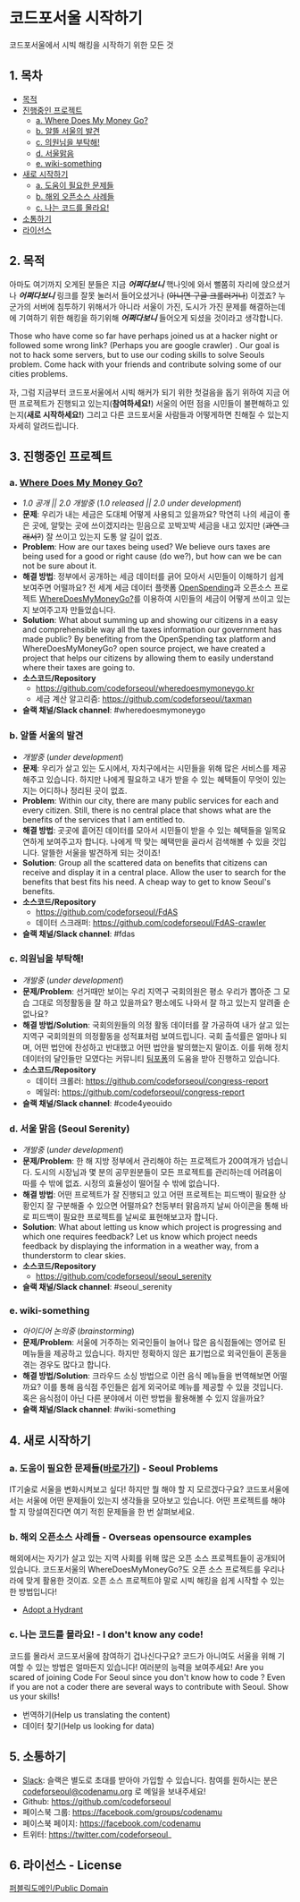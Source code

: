 코드포서울 시작하기
=================
코드포서울에서 시빅 해킹을 시작하기 위한 모든 것

## 1. 목차
  * [목적](#2-목적)
  * [진행중인 프로젝트](#3-진행중인-프로젝트)
    * [a. Where Does My Money Go?](#a-where-does-my-money-go)
    * [b. 알뜰 서울의 발견](#b-알뜰-서울의-발견)
    * [c. 의원님을 부탁해!](#c-의원님을-부탁해)
    * [d. 서울맑음](#d-서울-맑음)
    * [e. wiki-something](#e-wiki-something)
  * [새로 시작하기](#4-새로-시작하기)
    * [a. 도움이 필요한 문제들](#a-도움이-필요한-문제들바로가기---seoul-problems)
    * [b. 해외 오픈소스 사례들](#b-해외-오픈소스-사례들---overseas-opensource-examples)
    * [c. 나는 코드를 몰라요!](#c-나는-코드를-몰라요---i-dont-know-any-code)
  * [소통하기](#5-소통하기)
  * [라이선스](#6-라이선스)

## 2. 목적
아마도 여기까지 오게된 분들은 지금 **_어쩌다보니_** 핵나잇에 와서 뻘쭘히 자리에 앉으셨거나 **_어쩌다보니_** 링크를 잘못 눌러서 들어오셨거나 (~~아니면 구글 크롤러거나~~) 이겠죠? 누군가의 서버에 침투하기 위해서가 아니라 서울이 가진, 도시가 가진 문제를 해결하는데에 기여하기 위한 해킹을 하기위해 **_어쩌다보니_** 들어오게 되셨을 것이라고 생각합니다.

Those who have come so far have perhaps joined us at a hacker night or followed some wrong link? (Perhaps you are google crawler) . Our goal is not to hack some servers, but to use our coding skills to solve Seouls problem. Come hack with your friends and contribute solving some of our cities problems.

자, 그럼 지금부터 코드포서울에서 시빅 해커가 되기 위한 첫걸음을 돕기 위하여 지금 어떤 프로젝트가 진행되고 있는지(**참여하세요!**) 서울의 어떤 점을 시민들이 불편해하고 있는지(**새로 시작하세요!**) 그리고 다른 코드포서울 사람들과 어떻게하면 친해질 수 있는지 자세히 알려드립니다.

## 3. 진행중인 프로젝트

### a. [Where Does My Money Go?](http://wheredoesmymoneygo.kr)
  * _1.0 공개 || 2.0 개발중_ (_1.0 released || 2.0 under development_)
  * **문제**: 우리가 내는 세금은 도대체 어떻게 사용되고 있을까요? 막연히 나의 세금이 좋은 곳에, 알맞는 곳에 쓰이겠지라는 믿음으로 꼬박꼬박 세금을 내고 있지만 (~~과연 그래서?~~) 잘 쓰이고 있는지 도통 알 길이 없죠.
  * **Problem**: How are our taxes being used? We believe ours taxes are being used for a good or right cause (do we?), but how can we be can not be sure about it.
  * **해결 방법**: 정부에서 공개하는 세금 데이터를 긁어 모아서 시민들이 이해하기 쉽게 보여주면 어떨까요? 전 세계 세금 데이터 플랫폼 [OpenSpending]()과 오픈소스 프로젝트 [WhereDoesMyMoneyGo?]()를 이용하여 시민들의 세금이 어떻게 쓰이고 있는지 보여주고자 만들었습니다.
  * **Solution**: What about summing up and showing our citizens in a easy and comprehensible way all the taxes information our government has made public? By benefiting from the OpenSpending tax platform and WhereDoesMyMoneyGo? open source project, we have created a project that helps our citizens by allowing them to easily understand where their taxes are going to.
  * **소스코드/Repository** 
    * https://github.com/codeforseoul/wheredoesmymoneygo.kr
    * 세금 계산 알고리즘: https://github.com/codeforseoul/taxman
  * **슬랙 채널/Slack channel**: #wheredoesmymoneygo

### b. 알뜰 서울의 발견
  * _개발중_ (_under development_)
  * **문제**: 우리가 살고 있는 도시에서, 자치구에서는 시민들을 위해 많은 서비스를 제공해주고 있습니다. 하지만 나에게 필요하고 내가 받을 수 있는 혜택들이 무엇이 있는지는 어디하나 정리된 곳이 없죠.
  * **Problem**: Within our city, there are many public services for each and every citizen. Still, there is no central place that shows what are the benefits of the services that I am entitled to.
  * **해결 방법**: 곳곳에 흩어진 데이터를 모아서 시민들이 받을 수 있는 혜택들을 일목요연하게 보여주고자 합니다. 나에게 딱 맞는 혜택만을 골라서 검색해볼 수 있을 것입니다. 알뜰한 서울을 발견하게 되는 것이죠!
  * **Solution**: Group all the scattered data on benefits that citizens can receive and display it in a central place. Allow the user to search for the benefits that best fits his need. A cheap way to get to know Seoul's benefits.
  * **소스코드/Repository**
    * https://github.com/codeforseoul/FdAS
    * 데이터 스크래퍼: https://github.com/codeforseoul/FdAS-crawler
  * **슬랙 채널/Slack channel**: #fdas

### c. 의원님을 부탁해!
  * _개발중_ (_under development_)
  * **문제/Problem**: 선거때만 보이는 우리 지역구 국회의원은 평소 우리가 뽑아준 그 모습 그대로 의정활동을 잘 하고 있을까요? 평소에도 나와서 잘 하고 있는지 알려줄 순 없나요?
  * **해결 방법/Solution**: 국회의원들의 의정 활동 데이터를 잘 가공하여 내가 살고 있는 지역구 국회의원의 의정활동을 성적표처럼 보여드립니다. 국회 출석률은 얼마나 되며, 어떤 법안에 찬성하고 반대했고 어떤 법안을 발의했는지 말이죠. 이를 위해 정치 데이터의 달인들만 모였다는 커뮤니티 [팀포퐁](http://popong.com)의 도움을 받아 진행하고 있습니다.
  * **소스코드/Repository**
    * 데이터 크롤러: https://github.com/codeforseoul/congress-report
    * 메일러: https://github.com/codeforseoul/congress-report
  * **슬랙 채널/Slack channel**: #code4yeouido

### d. 서울 맑음 (Seoul Serenity)
  * _개발중_ (_under development_)
  * **문제/Problem**: 한 해 지방 정부에서 관리해야 하는 프로젝트가 200여개가 넘습니다. 도시의 시장님과 몇 분의 공무원분들이 모든 프로젝트를 관리하는데 어려움이 따를 수 밖에 없죠. 시정의 효율성이 떨어질 수 밖에 없습니다.
  * **해결 방법**: 어떤 프로젝트가 잘 진행되고 있고 어떤 프로젝트는 피드백이 필요한 상황인지 잘 구분해줄 수 있으면 어떨까요? 천둥부터 맑음까지 날씨 아이콘을 통해 바로 피드백이 필요한 프로젝트를 날씨로 표현해보고자 합니다.
  * **Solution**: What about letting us know which project is progressing and which one requires feedback? Let us know which project needs feedback by displaying the information in a weather way, from a thunderstorm to clear skies.
  * **소스코드/Repository**
    * https://github.com/codeforseoul/seoul_serenity
  * **슬랙 채널/Slack channel**: #seoul_serenity

### e. wiki-something
  * _아이디어 논의중_ (_brainstorming_)
  * **문제/Problem**: 서울에 거주하는 외국인들이 늘어나 많은 음식점들에는 영어로 된 메뉴들을 제공하고 있습니다. 하지만 정확하지 않은 표기법으로 외국인들이 혼동을 겪는 경우도 많다고 합니다.
  * **해결 방법/Solution**: 크라우드 소싱 방법으로 이런 음식 메뉴들을 번역해보면 어떨까요? 이를 통해 음식점 주인들은 쉽게 외국어로 메뉴를 제공할 수 있을 것입니다. 혹은 음식점이 아닌 다른 분야에서 이런 방법을 활용해볼 수 있지 않을까요?
  * **슬랙 채널/Slack channel**: #wiki-something

## 4. 새로 시작하기

### a. 도움이 필요한 문제들([바로가기](https://github.com/codeforseoul/seoulproblems)) - Seoul Problems
IT기술로 서울을 변화시켜보고 싶다! 하지만 뭘 해야 할 지 모르겠다구요? 코드포서울에서는 서울에 어떤 문제들이 있는지 생각들을 모아보고 있습니다. 어떤 프로젝트를 해야할 지 망설여진다면 여기 적힌 문제들을 한 번 살펴보세요.

### b. 해외 오픈소스 사례들 - Overseas opensource examples
해외에서는 자기가 살고 있는 지역 사회를 위해 많은 오픈 소스 프로젝트들이 공개되어 있습니다. 코드포서울의 WhereDoesMyMoneyGo?도 오픈 소스 프로젝트를 우리나라에 맞게 활용한 것이죠. 오픈 소스 프로젝트야 말로 시빅 해킹을 쉽게 시작할 수 있는 한 방법입니다!

  * [Adopt a Hydrant](http://www.adoptahydrant.org/)

### c. 나는 코드를 몰라요! - I don't know any code!
코드를 몰라서 코드포서울에 참여하기 겁나신다구요? 코드가 아니여도 서울을 위해 기여할 수 있는 방법은 얼마든지 있습니다! 여러분의 능력을 보여주세요!
Are you scared of joining Code For Seoul since you don't know how to code ? Even if you are not a coder there are several ways to contribute with Seoul. Show us your skills!

  * 번역하기(Help us translating the content)
  * 데이터 찾기(Help us looking for data)

## 5. 소통하기
  * [Slack](https://slack.com/): 슬랙은 별도로 초대를 받아야 가입할 수 있습니다. 참여를 원하시는 분은 codeforseoul@codenamu.org 로 메일을 보내주세요!
  * Github: https://github.com/codeforseoul
  * 페이스북 그룹: https://facebook.com/groups/codenamu
  * 페이스북 페이지: https://facebook.com/codenamu
  * 트위터: https://twitter.com/codeforseoul_

## 6. 라이선스 - License
[퍼블릭도메인/Public Domain](LICENSE)
